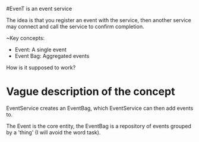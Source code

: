 #EvenT is an event service

The idea is that you register an event with the service, then another service may connect and call the service to confirm completion. 

~Key concepts:

- Event: A single event
- Event Bag: Aggregated events

How is it supposed to work?

# Vague description of the concept

EventService creates an EventBag, which EventService can then add events to.

The Event is the core entity, the EventBag is a repository of events grouped by a 'thing' (I will avoid the word task).




